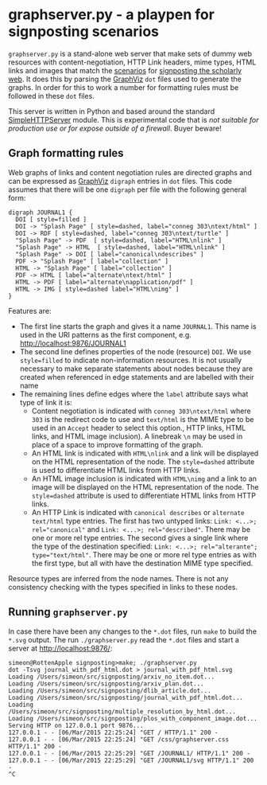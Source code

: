 # graphserver.py - a playpen for signposting scenarios

`graphserver.py` is a stand-alone web server that make sets of dummy
web resources with content-negotiation, HTTP Link headers, mime types,
HTML links and images that match the [scenarios](scenarios.md) for
[signposting the scholarly web](README.md). It does this by parsing
the [GraphViz]() `dot` files used to generate the graphs. In order for
this to work a number for formatting rules must be followed in these
`dot` files.

This server is written in Python and based around the standard
[SimpleHTTPServer](https://docs.python.org/2/library/SimpleHTTPServer)
module. This is experimental code that is *not suitable for 
production use or for expose outside of a firewall*. Buyer beware! 

## Graph formatting rules

Web graphs of links and content negotiation rules are directed graphs
and can be expressed as [GraphViz]() `digraph` entries in `dot` files.
This code assumes that there will be one `digraph` per file with the 
following general form:

```
digraph JOURNAL1 {
  DOI [ style=filled ]
  DOI -> "Splash Page" [ style=dashed, label="conneg 303\ntext/html" ]
  DOI -> RDF [ style=dashed, label="conneg 303\ntext/turtle" ]
  "Splash Page" -> PDF  [ style=dashed, label="HTML\nlink" ]
  "Splash Page" -> HTML  [ style=dashed, label="HTML\nlink" ]
  "Splash Page" -> DOI [ label="canonical\ndescribes" ]
  PDF -> "Splash Page" [ label="collection" ]
  HTML -> "Splash Page" [ label="collection" ]
  PDF -> HTML [ label="alternate\ntext/html" ]
  HTML -> PDF [ label="alternate\napplication/pdf" ]
  HTML -> IMG [ style=dashed label="HTML\nimg" ]
}
```

Features are:

  * The first line starts the graph and gives it a name `JOURNAL1`. This name is used in the URI patterns as the first component, e.g. <http://localhost:9876/JOURNAL1>
  * The second line defines properties of the node (resource) `DOI`. We use `style=filled` to indicate non-information resources. It is not usually necessary to make separate statements about nodes because they are created when referenced in edge statements and are labelled with their name
  * The remaining lines define edges where the `label` attribute says what type of link it is:
    * Content negotiation is indicated with `conneg 303\ntext/html` where `303` is the redirect code to use and `text/html` is the MIME type to be used in an `Accept` header to select this option., HTTP links, HTML links, and HTML image inclusion). A linebreak `\n` may be used in place of a space to improve formatting of the graph.
    * An HTML link is indicated with `HTML\nlink` and a link will be displayed on the HTML representation of the node. The `style=dashed` attribute is used to differentiate HTML links from HTTP links.
    * An HTML image inclusion is indicated with `HTML\nimg` and a link to an image will be displayed on the HTML representation of the node. The `style=dashed` attribute is used to differentiate HTML links from HTTP links.
    * An HTTP Link is indicated with `canonical describes` or `alternate text/html` type entries. The first has two untyped links: `Link: <...>; rel="canonical"` and `Link: <...>; rel="described"`. There may be one or more rel type entries. The second gives a single link where the type of the destination specified: `Link: <...>; rel="alterante"; type="text/html"`. There may be one or more rel type entries as with the first type, but all with have the destination MIME type specified.

Resource types are inferred from the node names. There is not any consistency checking with the types specified in links to these nodes.

## Running `graphserver.py`

In case there have been any changes to the `*.dot` files, run `make` to build the `*.svg` output. The run `./graphserver.py` read the `*.dot` files and start a server at <http://localhost:9876/>:

```
simeon@RottenApple signposting>make; ./graphserver.py 
dot -Tsvg journal_with_pdf_html.dot > journal_with_pdf_html.svg
Loading /Users/simeon/src/signposting/arxiv_no_item.dot...
Loading /Users/simeon/src/signposting/arxiv_plan.dot...
Loading /Users/simeon/src/signposting/dlib_article.dot...
Loading /Users/simeon/src/signposting/journal_with_pdf_html.dot...
Loading /Users/simeon/src/signposting/multiple_resolution_by_html.dot...
Loading /Users/simeon/src/signposting/plos_with_component_image.dot...
Serving HTTP on 127.0.0.1 port 9876...
127.0.0.1 - - [06/Mar/2015 22:25:24] "GET / HTTP/1.1" 200 -
127.0.0.1 - - [06/Mar/2015 22:25:24] "GET /css/graphserver.css HTTP/1.1" 200 -
127.0.0.1 - - [06/Mar/2015 22:25:29] "GET /JOURNAL1/ HTTP/1.1" 200 -
127.0.0.1 - - [06/Mar/2015 22:25:29] "GET /JOURNAL1/svg HTTP/1.1" 200 -
^C
```
